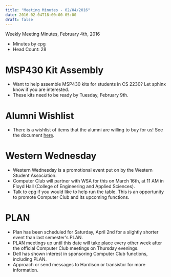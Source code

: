 ```yaml
---
title: "Meeting Minutes - 02/04/2016"
date: 2016-02-04T18:00:00-05:00
draft: false
---
```


Weekly Meeting Minutes, February 4th, 2016

- Minutes by cpg
- Head Count: 28

# MSP430 Kit Assembly

- Want to help assemble MSP430 kits for students in CS 2230? Let sphinx know if you are interested.
- These kits need to be ready by Tuesday, February 9th.

# Alumni Wishlist

- There is a wishlist of items that the alumni are willing to buy for us! See the document [here](http://j.mp/cclubwishlist).

# Western Wednesday

- Western Wednesday is a promotional event put on by the Western Student Association.
- Computer Club will partner with WSA for this on March 16th, at 11 AM in Floyd Hall (College of Engineering and Applied Sciences). 
- Talk to cpg if you would like to help run the table. This is an opportunity to promote Computer Club and its upcoming functions.

# PLAN

- Plan has been scheduled for Saturday, April 2nd for a slightly shorter event than last semester's PLAN.
- PLAN meetings up until this date will take place every other week after the official Computer Club meetings on Thursday evenings.
- Dell has shown interest in sponsoring Computer Club functions, including PLAN.
- Approach or send messages to Hardison or transistor for more information.
